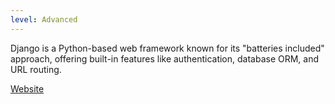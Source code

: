 ```yaml
---
level: Advanced
---
```


Django is a Python-based web framework known for its "batteries included" approach, offering built-in features like authentication, database ORM, and URL routing.

[Website](https://www.djangoproject.com/)
